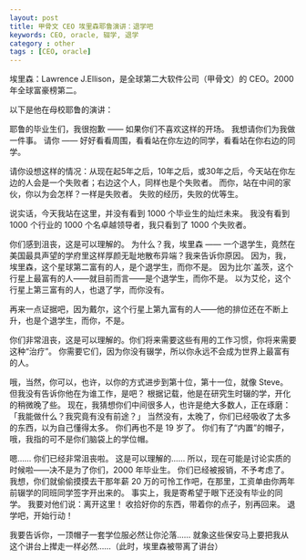 ```yaml
---
layout: post
title: 甲骨文 CEO 埃里森耶鲁演讲：退学吧
keywords: CEO, oracle, 辍学, 退学
category : other
tags : [CEO, oracle]
---
```


埃里森：Lawrence J.Ellison，是全球第二大软件公司（甲骨文）的 CEO。2000年全球富豪榜第二。

以下是他在母校耶鲁的演讲：

耶鲁的毕业生们，我很抱歉 —— 如果你们不喜欢这样的开场。
我想请你们为我做一件事。
请你 —— 好好看看周围，看看站在你左边的同学，看看站在你右边的同学。

请你设想这样的情况：从现在起5年之后，10年之后，或30年之后，今天站在你左边的人会是一个失败者；右边这个人，同样也是个失败者。
而你，站在中间的家伙，你以为会怎样？一样是失败者。
失败的经历，失败的优等生。

说实话，今天我站在这里，并没有看到 1000 个毕业生的灿烂未来。
我没有看到 1000 个行业的 1000 个名卓越领导者，我只看到了 1000 个失败者。

你们感到沮丧，这是可以理解的。
为什么？我，埃里森 —— 一个退学生，竟然在美国最具声望的学府里这样厚颜无耻地散布异端？我来告诉你原因。
因为，我，埃里森，这个星球第二富有的人，是个退学生，而你不是。
因为比尔`盖茨，这个行星上最富有的人——就目前而言——是个退学生，而你不是。
以为艾伦，这个行星上第三富有的人，也退了学，而你没有。

再来一点证据吧，因为戴尔，这个行星上第九富有的人——他的排位还在不断上升，也是个退学生，而你，不是。

你们非常沮丧，这是可以理解的。你们将来需要这些有用的工作习惯，你将来需要这种“治疗”。
你需要它们，因为你没有辍学，所以你永远不会成为世界上最富有的人。

哦，当然，你可以，也许，以你的方式进步到第十位，第十一位，就像 Steve。
但我没有告诉你他在为谁工作，是吧？
根据记载，他是在研究生时辍的学，开化的稍微晚了些。
现在，我猜想你们中间很多人，也许是绝大多数人，正在琢磨：「我能做什么？我究竟有没有前途？」
当然没有，太晚了，你们已经吸收了太多的东西，以为自己懂得太多。
你们再也不是 19 岁了。
你们有了“内置”的帽子，哦，我指的可不是你们脑袋上的学位帽。

嗯……
你们已经非常沮丧啦。
这是可以理解的……
所以，现在可能是讨论实质的时候啦——决不是为了你们，2000 年毕业生。
你们已经被报销，不予考虑了。
我想，你们就偷偷摸摸去干那年薪 20 万的可怜工作吧，在那里，工资单由你两年前辍学的同班同学签字开出来的。
事实上，我是寄希望于眼下还没有毕业的同学。
我要对他们说：离开这里！
收拾好你的东西，带着你的点子，别再回来。
退学吧，开始行动！

我要告诉你，一顶帽子一套学位服必然让你沦落……
就象这些保安马上要把我从这个讲台上撵走一样必然……（此时，埃里森被带离了讲台）
